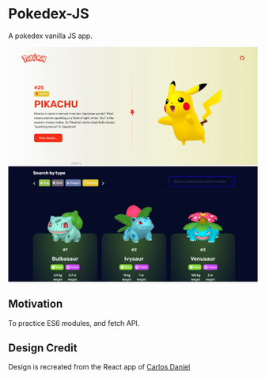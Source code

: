 # Pokedex-JS

A pokedex vanilla JS app.

![Hero](/assets/hero.JPG)
![Pokemons](/assets/pokemons.JPG)

## Motivation

To practice ES6 modules, and fetch API.

## Design Credit

Design is recreated from the React app of [Carlos Daniel](https://pokedex-react-carlosdancr.vercel.app/)
